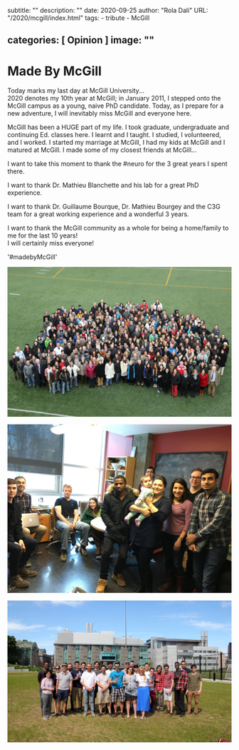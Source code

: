 subtitle:   ""
description: ""
date:       2020-09-25
author:     "Rola Dali"
URL: "/2020/mcgill/index.html"
tags:
    - tribute
    - McGill

    
categories: [ Opinion ]
image:      ""
---

# Made By McGill



Today marks my last day at McGill University...  
2020 denotes my 10th year at McGill; in January 2011, I stepped onto the McGill campus as a young, naive PhD candidate. Today, as I prepare for a new adventure, I will inevitably miss McGill and everyone here.    

McGill has been a HUGE part of my life. I took graduate, undergraduate and continuing Ed. classes here. I learnt and I taught. I studied, I volunteered, and I worked. I started my marriage at McGill, I had my kids at McGill and I matured at McGill. I made some of my closest friends at McGill...  

I want to take this moment to thank the #neuro for the 3 great years I spent there.  

I want to thank Dr. Mathieu Blanchette and his lab for a great PhD experience.  

I want to thank Dr. Guillaume Bourque, Dr. Mathieu Bourgey and the C3G team for a great working experience and a wonderful 3 years.  

I want to thank the McGill community as a whole for being a home/family to me for the last 10 years!  
I will certainly miss everyone!

'#madebyMcGill'

![Montreal Neurological Institute Group Picture in 2012](https://raw.githubusercontent.com/rdali/Food4Thought/master/content/imgs/2020/neurophoto.jpg)

![Blanchette lab group picture 2016](https://raw.githubusercontent.com/rdali/Food4Thought/master/content/imgs/2020/LeiaBlanchetteMeeting.JPG)

![C3G group picture in 2019](https://raw.githubusercontent.com/rdali/Food4Thought/master/content/imgs/2020/C3Ggroup.JPG)
